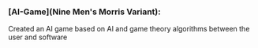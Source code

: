 ### [AI-Game](Nine Men's Morris Variant):
Created an AI game based on AI and game theory algorithms between the user and software 
